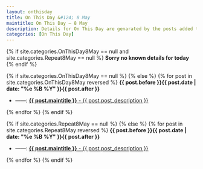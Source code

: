 ```yaml
---
layout: onthisday
title: On This Day &#124; 8 May
maintitle: On This Day — 8 May
description: Details for On This Day are genarated by the posts added to the website so the content is subject to changes/updates over time.
categories: [On This Day]
---
```


{% if site.categories.OnThisDay8May == null and site.categories.Repeat8May == null %}
<strong>Sorry no known details for today</strong>
{% endif %}

{% if site.categories.OnThisDay8May == null %}
{% else %}
{% for post in site.categories.OnThisDay8May reversed %}
<strong>{{ post.before }}{{ post.date | date: "%e %B %Y" }}{{ post.after }}</strong>
<ul>
<li> ——: <a href="{{ post.url }}"><strong>{{ post.maintitle }}</strong> - {{ post.post_description }}</a></li>
</ul>
{% endfor %}
{% endif %}

{% if site.categories.Repeat8May == null %}
{% else %}
{% for post in site.categories.Repeat8May reversed %}
<strong>{{ post.before }}{{ post.date | date: "%e %B %Y" }}{{ post.after }}</strong>
<ul>
<li> ——: <a href="{{ post.url }}"><strong>{{ post.maintitle }}</strong> - {{ post.post_description }}</a></li>
</ul>
{% endfor %}
{% endif %}
